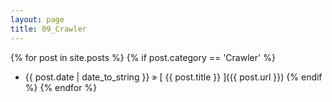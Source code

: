 ```yaml
---
layout: page
title: 09_Crawler
---
```

{% for post in site.posts %}
  {% if post.category == 'Crawler' %}
  * {{ post.date | date_to_string }} &raquo; [ {{ post.title }} ]({{ post.url }})
  {% endif %}
{% endfor %}
